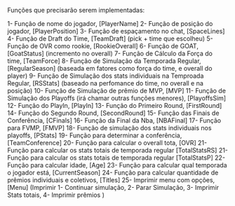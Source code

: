 Funções que precisarão serem implementadas:

1- Função de nome do jogador, [PlayerName]
2- Função de posição do jogador, [PlayerPosition]
3- Função de espaçamento no chat, [SpaceLines]
4- Função de Draft do Time, [TeamDraft] (pick + time que escolheu)
5- Função de OVR como rookie, [RookieOverall]
6- Função de GOAT, [GoatStatus] (incremento no overall)
7- Função de Cálculo da Força do time, [TeamForce]
8- Função de Simulação da Temporada Regular, [RegularSeason] (baseada em fatores como força do time, e overall do player)
9- Função de Simulação dos stats individuais na Temproada Regular, [RSStats] (baseado na perfomance do time, no overall e na posição)
10- Função de Simulação de prêmio de MVP, [MVP]
11- Função de Simulação dos Playoffs (irá chamar outras funções menores), [PlayoffsSim]
12- Função do PlayIn, [PlayIn]
13- Função do Primeiro Round, [FirstRound]
14- Função do Segundo Round, [SecondRound]
15- Função das Finais de Conferência, [CFinals]
16- Função da Final da Nba, [NBAFinal]
17- Função para FVMP, [FMVP]
18- Função de simulação dos stats individuais nos playoffs, [PStats]
19- Função para determinar a conferência, [TeamConference]
20- Função para calcular o overall tota, [OVR]
21- Função para calcular os stats totais de temporada regular [TotalStatsRS]
21- Função para calcular os stats totais de temporada regular [TotalStatsP]
22- Função para calcular idade, [Age]
23- Função para calcular qual temporada o jogador está, [CurrentSeason]
24- Função para calcular quantidade de prêmios individuais e coletivos, [Titles]
25- Imprimir menu com opções, [Menu] (Imprimir 1- Continuar simulação, 2- Parar Simulação, 3- Imprimir Stats totais, 4- Imprimir prêmios )